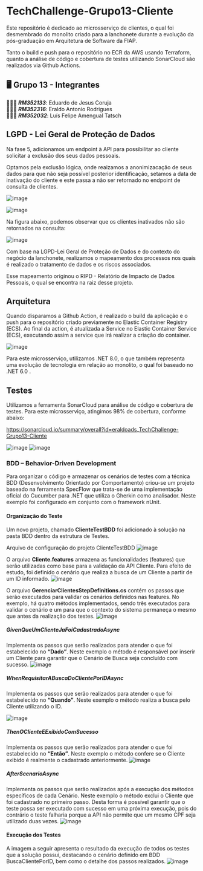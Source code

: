 # TechChallenge-Grupo13-Cliente
Este repositório é dedicado ao microsserviço de clientes, o qual foi desmembrado do monolito criado para a lanchonete durante a evolução da pós-graduação em Arquitetura de Software da FIAP.

Tanto o build e push para o repositório no ECR da AWS usando Terraform, quanto a análise de código e cobertura de testes utilizando SonarCloud são realizados via Github Actions.

## 🖥️ Grupo 13 - Integrantes
🧑🏻‍💻 *<b>RM352133</b>*: Eduardo de Jesus Coruja </br>
🧑🏻‍💻 *<b>RM352316</b>*: Eraldo Antonio Rodrigues </br>
🧑🏻‍💻 *<b>RM352032</b>*: Luís Felipe Amengual Tatsch </br>

## LGPD - Lei Geral de Proteção de Dados
Na fase 5, adicionamos um endpoint à API para possibilitar ao cliente solicitar a exclusão dos seus dados pessoais. 

Optamos pela exclusão lógica, onde reaizamos a anonimizacação de seus dados para que não seja possível posterior identificação, setamos a data de inativação do cliente e este passa a não ser retornado no endpoint de consulta de clientes.

![image](https://github.com/user-attachments/assets/b0a7b7f3-7159-42dc-9227-cc106346d841)

![image](https://github.com/user-attachments/assets/6709a758-d7b6-4cca-bffe-a7ec9e407ecf)

Na figura abaixo, podemos observar que os clientes inativados não são retornados na consulta:

![image](https://github.com/user-attachments/assets/f4edbeb7-aa6c-4024-9e9c-a48457a5289a)


Com base na LGPD-Lei Geral de Proteção de Dados e do contexto do negócio da lanchonete, realizamos o mapeamento dos processos nos quais é realizado o tratamento de dados e os riscos associados.

Esse mapeamento originou o RIPD - Relatório de Impacto de Dados Pessoais, o qual se encontra na raiz desse projeto.

## Arquitetura
Quando disparamos a Github Action, é realizado o build da aplicação e o push para o repositório criado previamente no Elastic Container Registry (ECS).
Ao final da action, é atualizada a Service no Elastic Container Service (ECS), executando assim a service que irá realizar a criação do container.

![image](https://github.com/eraldoads/TechChallenge-Grupo13-Cliente/assets/47857203/cc0b90a4-d8f3-4c77-ad54-2d9038e034ff)

Para este microsserviço, utilizamos .NET 8.0, o que também representa uma evolução de tecnologia em relação ao monolito, o qual foi baseado no .NET 6.0 .

## Testes

Utilizamos a ferramenta SonarCloud para análise de código e cobertura de testes. Para este microsserviço, atingimos 98% de cobertura, conforme abaixo:

https://sonarcloud.io/summary/overall?id=eraldoads_TechChallenge-Grupo13-Cliente

![image](https://github.com/eraldoads/TechChallenge-Grupo13-Cliente/assets/47857203/cf911e32-016a-4429-8122-61bc2085eecb)
![image](https://github.com/eraldoads/TechChallenge-Grupo13-Cliente/assets/47857203/0a5ca248-8be2-449d-99a9-1c28eccd486f)

### BDD – Behavior-Driven Development

Para organizar o código e armazenar os cenários de testes com a técnica BDD (Desenvolvimento Orientado por Comportamento) criou-se um projeto baseado na ferramenta SpecFlow que trata-se de uma implementação oficial do Cucumber para .NET que utiliza o Gherkin como analisador. Neste exemplo foi configurado em conjunto com o framework nUnit. 

#### Organização do Teste

Um novo projeto, chamado <b>ClienteTestBDD</b> foi adicionado à solução na pasta BDD dentro da estrutura de Testes.

Arquivo de configuração do projeto ClienteTestBDD
![image](https://github.com/eraldoads/TechChallenge-Grupo13-Cliente/assets/149120484/9dad3904-b9f7-4f54-8181-26bfc8128ff7)

O arquivo <b>Cliente.features</b> armazena as funcionalidades (features) que serão utilizadas como base para a validação da API Cliente. Para efeito de estudo, foi definido o cenário que realiza a busca de um Cliente a partir de um ID informado.
![image](https://github.com/eraldoads/TechChallenge-Grupo13-Cliente/assets/149120484/56a558fd-0d50-4405-8579-f3c383611e32)

O arquivo <b>GerenciarClientesStepDefinitions.cs</b> contém os passos que serão executados para validar os cenários definidos nas features. No exemplo, há quatro métodos implementados, sendo três executados para validar o cenário e um para que o contexto do sistema permaneça o mesmo que antes da realização dos testes.
![image](https://github.com/eraldoads/TechChallenge-Grupo13-Cliente/assets/149120484/dbd44005-6eec-4809-b80a-03cdaa8b65f8)

##### GivenQueUmClienteJaFoiCadastradoAsync
Implementa os passos que serão realizados para atender o que foi estabelecido no <b>“Dado”</b>. Neste exemplo o método é responsável por inserir um Cliente para garantir que o Cenário de Busca seja concluído com sucesso.
![image](https://github.com/eraldoads/TechChallenge-Grupo13-Cliente/assets/149120484/a1fbc5ca-772e-4dc3-b147-7ca51a99a972)

##### WhenRequisitarABuscaDoClientePorIDAsync
Implementa os passos que serão realizados para atender o que foi estabelecido no <b>“Quando”</b>. Neste exemplo o método realiza a busca pelo Cliente utilizando o ID.

![image](https://github.com/eraldoads/TechChallenge-Grupo13-Cliente/assets/149120484/ee13e61c-a1e8-4dfc-aa48-cdde1b560adb)

##### ThenOClienteEExibidoComSucesso
Implementa os passos que serão realizados para atender o que foi estabelecido no <b>“Então”</b>. Neste exemplo o método confere se o Cliente exibido é realmente o cadastrado anteriormente.
![image](https://github.com/eraldoads/TechChallenge-Grupo13-Cliente/assets/149120484/3da307c3-fac1-498a-be42-fe5e118ff89f)

##### AfterScenarioAsync
Implementa os passos que serão realizados após a execução dos métodos específicos de cada Cenário. Neste exemplo o método exclui o Cliente que foi cadastrado no primeiro passo. Desta forma é possível garantir que o teste possa ser executado com sucesso em uma próxima execução, pois do contrário o teste falharia porque a API não permite que um mesmo CPF seja utilizado duas vezes.
![image](https://github.com/eraldoads/TechChallenge-Grupo13-Cliente/assets/149120484/8782557c-bd88-4723-a35b-603749a92f13)

#### Execução dos Testes
A imagem a seguir apresenta o resultado da execução de todos os testes que a solução possui, destacando o cenário definido em BDD BuscaClientePorID, bem como o detalhe dos passos realizados.
![image](https://github.com/eraldoads/TechChallenge-Grupo13-Cliente/assets/149120484/e90167fc-4c06-4a77-88a2-97170f897386)
